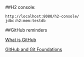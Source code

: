 
##H2 console:

    http://localhost:8080/h2-console/
    jdbc:h2:mem:testdb
    
##GitHub reminders

[What is GitHub](https://www.youtube.com/watch?v=HwrPhOp6-aM)

[GitHub and Git Foundations](https://www.youtube.com/watch?v=w3jLJU7DT5E)